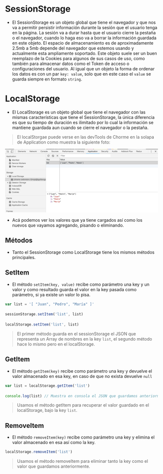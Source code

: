 # SessionStorage

- El SessionStorage es un objeto global que tiene el navegador y que nos va a permitir persistir información durante la sesión que el usuario tenga en la página. La sesión va a durar hasta que el usuario cierre la pestaña o el navegador, cuando lo haga eso va a borrar la información guardada en este objeto. El espacio de almacenamiento es de aproximadamente 2.5mb a 5mb depende del navegador que estemos usando y actualmente esta ampliamente soportado. Este objeto suele ser un buen reemplazo de la Cookies para algunos de sus casos de uso, como también para almacenar datos como el Token de acceso o configuraciones del usuario. Al igual que un objeto la forma de ordenar los datos es con un par `key: value`, solo que en este caso el `value` se guarda siempre en formato `string`.

# LocalStorage

- El LocalStorage es un objeto global que tiene el navegador con las mismas características que tiene el SessionStorage, la única diferencia es que su tiempo de duración es ilimitado por lo cual la información se mantiene guardada aun cuando se cierre el navegador o la pestaña.

> El localStorgae puede verse en las devTools de Chorme en la solapa de Application como muestra la siguiente foto:

![LocalStorage](07_01_captura_localStorage.png)

- Acá podemos ver los valores que ya tiene cargados así como los nuevos que vayamos agregando, pisando o eliminando.

## Métodos

- Tanto el SessionStorage como LocalStorage tiene los mismos métodos principales.

## SetItem

- El método `setItem(key, value)` recibe como parámetro una key y un valor y como resultado guarda el valor en la key pasada como parámetro, si ya existe un valor lo pisa.

```js
var list = '[ "Juan", "Pedro", "María" ]'

sessionStorage.setItem('list', list)

localStorage.setItem('list', list)
```

> El primer método guarda en el sessionStorage el JSON que representa un Array de nombres en la key `list`, el segundo método hace lo mismo pero en el localStorage.

## GetItem

- El método `getItem(key)` recibe como parámetro una key y devuelve el valor almacenado en esa key, en caso de que no exista devuelve `null`

```js
var list = localStorage.getItem('list')

console.log(list) // Muestra en consola el JSON que guardamos anteriormente '[ "Juan", "Pedro", "María" ]'
```

> Usamos el método getItem para recuperar el valor guardado en el localStorage, bajo la key `list`.

## RemoveItem

- El método `removeItem(key)` recibe como parámetro una key y elimina el valor almacenado en esa así como la key.

```js
localStorage.removeItem('list')
```

> Usamos el método removeItem para eliminar tanto la key como el valor que guardamos anteriormente.